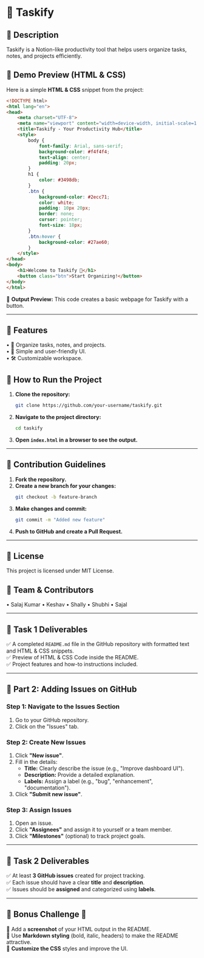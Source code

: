 # 🌟 Taskify

## 📌 Description
Taskify is a Notion-like productivity tool that helps users organize tasks, notes, and projects efficiently.

## 🎨 Demo Preview (HTML & CSS)
Here is a simple **HTML & CSS** snippet from the project:

```html
<!DOCTYPE html>
<html lang="en">
<head>
    <meta charset="UTF-8">
    <meta name="viewport" content="width=device-width, initial-scale=1.0">
    <title>Taskify - Your Productivity Hub</title>
    <style>
        body {
            font-family: Arial, sans-serif;
            background-color: #f4f4f4;
            text-align: center;
            padding: 20px;
        }
        h1 {
            color: #3498db;
        }
        .btn {
            background-color: #2ecc71;
            color: white;
            padding: 10px 20px;
            border: none;
            cursor: pointer;
            font-size: 18px;
        }
        .btn:hover {
            background-color: #27ae60;
        }
    </style>
</head>
<body>
    <h1>Welcome to Taskify 🚀</h1>
    <button class="btn">Start Organizing!</button>
</body>
</html>
```

📌 **Output Preview:** This code creates a basic webpage for Taskify with a button.

---

## 🔹 Features
• 📝 Organize tasks, notes, and projects.  
• 🚀 Simple and user-friendly UI.  
• 🛠️ Customizable workspace.  

## 🚀 How to Run the Project
1. **Clone the repository:**  
   ```bash
   git clone https://github.com/your-username/taskify.git
   ```
2. **Navigate to the project directory:**  
   ```bash
   cd taskify
   ```
3. **Open `index.html` in a browser to see the output.**

---

## 🤝 Contribution Guidelines
1. **Fork the repository.**
2. **Create a new branch for your changes:**  
   ```bash
   git checkout -b feature-branch
   ```
3. **Make changes and commit:**  
   ```bash
   git commit -m "Added new feature"
   ```
4. **Push to GitHub and create a Pull Request.**

---

## 📜 License
This project is licensed under MIT License.

## 👥 Team & Contributors
• Salaj Kumar
• Keshav
• Shally
• Shubhi
• Sajal

---

## 🎯 Task 1 Deliverables
✅ A completed `README.md` file in the GitHub repository with formatted text and HTML & CSS snippets.  
✅ Preview of HTML & CSS Code inside the README.  
✅ Project features and how-to instructions included.  

---

## 📌 Part 2: Adding Issues on GitHub
### Step 1: Navigate to the Issues Section
1. Go to your GitHub repository.
2. Click on the "Issues" tab.

### Step 2: Create New Issues
1. Click **"New issue"**.
2. Fill in the details:  
   - **Title:** Clearly describe the issue (e.g., "Improve dashboard UI").  
   - **Description:** Provide a detailed explanation.  
   - **Labels:** Assign a label (e.g., "bug", "enhancement", "documentation").  
3. Click **"Submit new issue"**.

### Step 3: Assign Issues
1. Open an issue.
2. Click **"Assignees"** and assign it to yourself or a team member.
3. Click **"Milestones"** (optional) to track project goals.

---

## 🎯 Task 2 Deliverables
✅ At least **3 GitHub issues** created for project tracking.  
✅ Each issue should have a clear **title** and **description**.  
✅ Issues should be **assigned** and categorized using **labels**.  

---

## 📌 Bonus Challenge 🎯
🔹 Add a **screenshot** of your HTML output in the README.  
🔹 Use **Markdown styling** (bold, italic, headers) to make the README attractive.  
🔹 **Customize the CSS** styles and improve the UI.  
